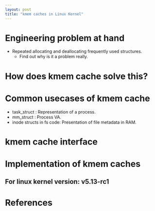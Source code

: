 ```yaml
---
layout: post
title: "kmem caches in Linux Kernel"
---
```


# Engineering problem at hand

- Repeated allocating and deallocating frequently used structures.
	- Find out why is it a problem really.

# How does kmem cache solve this?

# Common usecases of kmem cache

- task_struct : Representation of a process.
- mm_struct : Process VA.
- inode structs in fs code: Presentation of file metadata in RAM.

# kmem cache interface

# Implementation of kmem caches
## For linux kernel version: v5.13-rc1

# References

